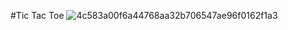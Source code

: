 #Tic Tac Toe
![4c583a00f6a44768aa32b706547ae96f0162f1a3](https://github.com/user-attachments/assets/09ddf804-c19b-4281-9b0d-585534e32ae8)

